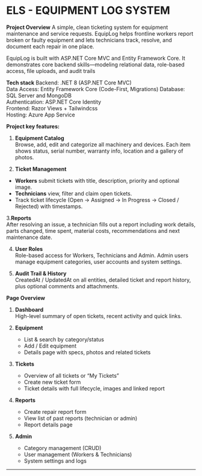 # ELS - EQUIPMENT LOG SYSTEM

**Project Overview**
A simple, clean ticketing system for equipment maintenance and service requests. 
EquipLog helps frontline workers report broken or faulty equipment and lets technicians track, resolve, and document each repair in one place.

EquipLog is built with ASP.NET Core MVC and Entity Framework Core. 
It demonstrates core backend skills—modeling relational data, role-based access, file uploads, and audit trails

**Tech stack**
  Backend: .NET 8 (ASP.NET Core MVC)  
  Data Access: Entity Framework Core (Code-First, Migrations)
  Database: SQL Server and MongoDB  
  Authentication: ASP.NET Core Identity  
  Frontend: Razor Views + Tailwindcss     
  Hosting: Azure App Service

**Project key features:**
 
1. **Equipment Catalog**  
  Browse, add, edit and categorize all machinery and devices. 
  Each item shows status, serial number, warranty info, location and a gallery of photos.

2. **Ticket Management**  
  - **Workers** submit tickets with title, description, priority and optional image.  
  - **Technicians** view, filter and claim open tickets.  
  - Track ticket lifecycle (Open → Assigned → In Progress → Closed / Rejected) with timestamps.

3.**Reports**  
  After resolving an issue, a technician fills out a report including work details,
  parts changed, time spent, material costs, recommendations and next maintenance date.

4. **User Roles**  
  Role-based access for Workers, Technicians and Admin. Admin users manage equipment categories, user accounts and system settings.

5. **Audit Trail & History**  
  CreatedAt / UpdatedAt on all entities, detailed ticket and report history, plus optional comments and attachments.

**Page Overview**
1. **Dashboard**  
   High-level summary of open tickets, recent activity and quick links.

2. **Equipment**  
   - List & search by category/status  
   - Add / Edit equipment  
   - Details page with specs, photos and related tickets

3. **Tickets**  
   - Overview of all tickets or “My Tickets”  
   - Create new ticket form  
   - Ticket details with full lifecycle, images and linked report

4. **Reports**  
   - Create repair report form  
   - View list of past reports (technician or admin)  
   - Report details page

5. **Admin**  
   - Category management (CRUD)  
   - User management (Workers & Technicians)  
   - System settings and logs

---
